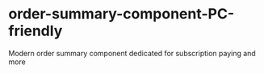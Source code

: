 # order-summary-component-PC-friendly
Modern order summary component dedicated for subscription paying and more
